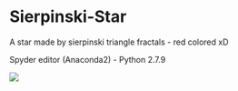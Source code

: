 # Sierpinski-Star
A star made by sierpinski triangle fractals - red colored xD



Spyder editor (Anaconda2) - Python 2.7.9

![](https://i.imgur.com/ozoxcl3.png)
